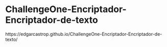 # ChallengeOne-Encriptador-Encriptador-de-texto
<p>https://edgarcastrop.github.io/ChallengeOne-Encriptador-Encriptador-de-texto/</p>
